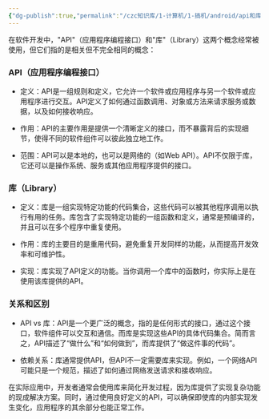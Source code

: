 ```yaml
---
{"dg-publish":true,"permalink":"/czc知识库/1-计算机/1-搞机/android/api和库的区别/","dgPassFrontmatter":true,"created":"2024-11-13T20:42:08.699+08:00","updated":"2024-12-08T00:39:06.742+08:00"}
---
```




在软件开发中，"API"（应用程序编程接口）和"库"（Library）这两个概念经常被使用，但它们指的是相关但不完全相同的概念：

### API（应用程序编程接口）

- 定义：API是一组规则和定义，它允许一个软件或应用程序与另一个软件或应用程序进行交互。API定义了如何通过函数调用、对象或方法来请求服务或数据，以及如何接收响应。

- 作用：API的主要作用是提供一个清晰定义的接口，而不暴露背后的实现细节，使得不同的软件组件可以彼此独立地工作。

- 范围：API可以是本地的，也可以是网络的（如Web API）。API不仅限于库，它还可以是操作系统、服务或其他应用程序提供的接口。

### 库（Library）

- 定义：库是一组实现特定功能的代码集合，这些代码可以被其他程序调用以执行有用的任务。库包含了实现特定功能的一组函数和定义，通常是预编译的，并且可以在多个程序中重复使用。

- 作用：库的主要目的是重用代码，避免重复开发同样的功能，从而提高开发效率和可维护性。

- 实现：库实现了API定义的功能。当你调用一个库中的函数时，你实际上是在使用该库提供的API。

### 关系和区别

- API vs 库：API是一个更广泛的概念，指的是任何形式的接口，通过这个接口，软件组件可以交互和通信。而库是实现这些API的具体代码集合。简而言之，API描述了“做什么”和“如何做到”，而库提供了“做这件事的代码”。

- 依赖关系：库通常提供API，但API不一定需要库来实现。例如，一个网络API可能只是一个规范，描述了如何通过网络发送请求和接收响应。

在实际应用中，开发者通常会使用库来简化开发过程，因为库提供了实现复杂功能的现成解决方案。同时，通过使用良好定义的API，可以确保即使库的内部实现发生变化，应用程序的其余部分也能正常工作。